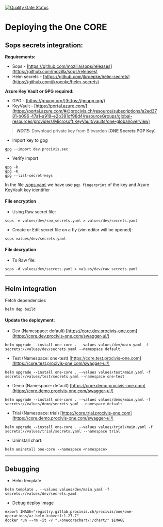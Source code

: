 [![Quality Gate Status](https://sonarqube.dev.one-trust-solution.com/api/project_badges/measure?project=procivis_one_one-core_AYkHTYbt1WzC4GkDJJ75&metric=alert_status&token=sqb_d3d9dfb52da864937b6d90e597437bd70a1eba30)](https://sonarqube.dev.one-trust-solution.com/dashboard?id=procivis_one_one-core_AYkHTYbt1WzC4GkDJJ75)

# Deploying the One CORE

## Sops secrets integration:

**Requirements:**
* Sops - [https://github.com/mozilla/sops/releases](https://github.com/mozilla/sops/releases)
* Helm secrets - [https://github.com/jkroepke/helm-secrets](https://github.com/jkroepke/helm-secrets)

**Azure Key Vault or GPG required:**
* GPG - [https://gnupg.org/](https://gnupg.org/)
* KeyVault - [https://portal.azure.com/](https://portal.azure.com/#@procivis.ch/resource/subscriptions/a2ed3781-b096-47a1-a919-e2b381df98d4/resourceGroups/global-resources/providers/Microsoft.KeyVault/vaults/one-global/overview)


> **_NOTE:_**  Download private key from Bitwarden (**ONE Secrets PGP Key**)


* Import key to gpg
```shell
gpg --import dev.procivis.sec
```

* Verify import
```shell
gpg -k
gpg -K
gpg --list-secret-keys
```

In the file [.sops.yaml](.sops.yaml) we have use `pgp fingerprint` of the key and Azure KeyVault key identifier

#### File encryption

* Using Raw secret file:
```shell
sops -e values/dev/raw_secrets.yaml > values/dev/secrets.yaml
```

* Create or Edit secret file on a fly (vim editor will be opened):
```shell
sops values/dev/secrets.yaml
```

#### File decryption

* To Raw file:
```shell
sops -d values/dev/secrets.yaml > values/dev/raw_secrets.yaml
```

---

## Helm integration

Fetch dependencies 
```shell
helm dep build
```

#### Update the deployment:

* Dev (Namespace: default) [https://core.dev.procivis-one.com](https://core.dev.procivis-one.com/swagger-ui/)
```shell
helm upgrade --install one-core . --values values/dev/main.yaml -f secrets://values/dev/secrets.yaml --namespace default
```

* Test (Namespace: one-test) [https://core.test.procivis-one.com](https://core.test.procivis-one.com/swagger-ui/)
```shell
helm upgrade --install one-core . --values values/test/main.yaml -f secrets://values/test/secrets.yaml --namespace one-test
```

* Demo (Namespace: default) [https://core.demo.procivis-one.com](https://core.demo.procivis-one.com/swagger-ui/)
```shell
helm upgrade --install one-core . --values values/demo/main.yaml -f secrets://values/demo/secrets.yaml --namespace default
```

* Trial (Namespace: trial) [https://core.trial.procivis-one.com](https://core.demo.procivis-one.com/swagger-ui/)
```shell
helm upgrade --install one-core . --values values/trial/main.yaml -f secrets://values/trial/secrets.yaml --namespace trial
```

* Uninstall chart:
```shell
helm uninstall one-core --namespace <namespace>
```

---

## Debugging

* Helm template
```shell
helm template . --values values/dev/main.yaml -f secrets://values/dev/secrets.yaml
```

* Debug deploy image
```shell
export IMAGE="registry.gitlab.procivis.ch/procivis/one/one-operations/az-helm-kubectl:1.27.7"
docker run --rm -it -v "./onecorechart/:/chart/" $IMAGE
```
